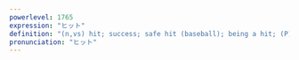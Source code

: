 ```yaml
---
powerlevel: 1765
expression: "ヒット"
definition: "(n,vs) hit; success; safe hit (baseball); being a hit; (P)"
pronunciation: "ヒット"
---
```

